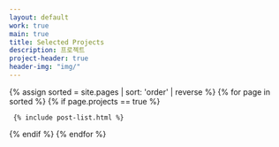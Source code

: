 ```yaml
---
layout: default
work: true
main: true
title: Selected Projects
description: 프로젝트
project-header: true
header-img: "img/"
---
```


<div class="catalogue">
{% assign sorted = site.pages | sort: 'order' | reverse %}
{% for page in sorted %}
{% if page.projects == true %}

     {% include post-list.html %}

{% endif %}
{% endfor %}
</div>